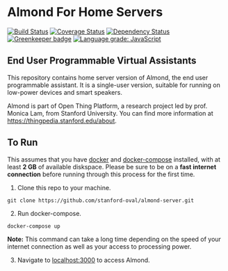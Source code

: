 # Almond For Home Servers

[![Build Status](https://travis-ci.com/stanford-oval/almond-server.svg?branch=master)](https://travis-ci.com/stanford-oval/almond-server) [![Coverage Status](https://coveralls.io/repos/github/stanford-oval/almond-server/badge.svg?branch=master)](https://coveralls.io/github/stanford-oval/almond-server?branch=master) [![Dependency Status](https://david-dm.org/stanford-oval/almond-server/status.svg)](https://david-dm.org/stanford-oval/almond-server) [![Greenkeeper badge](https://badges.greenkeeper.io/stanford-oval/almond-server.svg)](https://greenkeeper.io/) [![Language grade: JavaScript](https://img.shields.io/lgtm/grade/javascript/g/stanford-oval/almond-server.svg?logo=lgtm&logoWidth=18)](https://lgtm.com/projects/g/stanford-oval/almond-server/context:javascript)

## End User Programmable Virtual Assistants

This repository contains home server version of Almond, the end user programmable
assistant. It is a single-user version, suitable for running on low-power
devices and smart speakers.

Almond is part of Open Thing Platform, a research project led by
prof. Monica Lam, from Stanford University.  You can find more
information at <https://thingpedia.stanford.edu/about>.

## To Run

This assumes that you have [docker](https://docs.docker.com/install/) and [docker-compose](https://docs.docker.com/compose/install/) installed, with at least **2 GB** of available diskspace. Please be sure to be on a **fast internet connection** before running through this process for the first time.

1. Clone this repo to your machine.
```
git clone https://github.com/stanford-oval/almond-server.git
```

2. Run docker-compose.  
```
docker-compose up
```
**Note:** This command can take a long time depending on the speed of your internet connection as well as your access to processing power.

3. Navigate to [localhost:3000](http://localhost:3000) to access Almond.